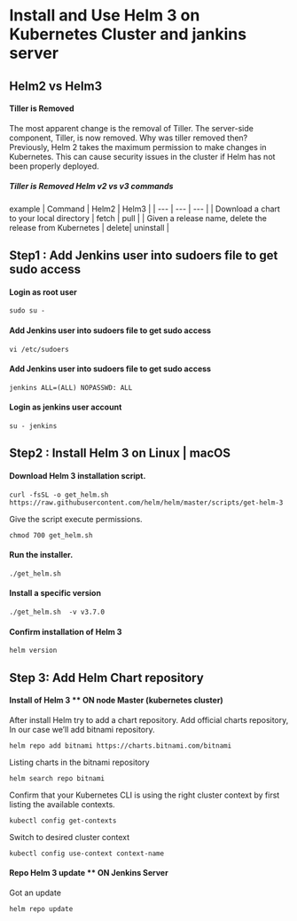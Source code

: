 # Install and Use Helm 3 on Kubernetes Cluster and jankins server
## Helm2 vs Helm3
#### Tiller is Removed
The most apparent change is the removal of Tiller. The server-side component, Tiller, is now removed.
Why was tiller removed then?
Previously, Helm 2  takes the maximum permission to make changes in Kubernetes. This can cause security issues in the cluster if Helm has not been properly deployed.
##### Tiller is Removed Helm v2 vs v3 commands
example 
| Command | Helm2 | Helm3 |
| --- | --- | --- |
| Download a chart to your local directory	| fetch	| pull |
| Given a release name, delete the release from Kubernetes | delete| uninstall |

## Step1 : Add Jenkins user into sudoers file to get sudo access
#### Login as root user
```
sudo su -
```
#### Add Jenkins user into sudoers file to get sudo access
```
vi /etc/sudoers
```
#### Add Jenkins user into sudoers file to get sudo access
```
jenkins ALL=(ALL) NOPASSWD: ALL
```
#### Login as jenkins user account
```
su - jenkins
```
## Step2 : Install Helm 3 on Linux | macOS
#### Download Helm 3 installation script.
```
curl -fsSL -o get_helm.sh https://raw.githubusercontent.com/helm/helm/master/scripts/get-helm-3
```
Give the script execute permissions.
```
chmod 700 get_helm.sh
```
#### Run the installer.
```
./get_helm.sh
```
####  Install a specific version
```
./get_helm.sh  -v v3.7.0
```
#### Confirm installation of Helm 3
```
helm version
```
## Step 3: Add Helm Chart repository
#### Install of Helm 3 ** ON node Master (kubernetes cluster)
After install Helm try to add a chart repository. Add official charts repository, In our case we’ll add bitnami repository.
```
helm repo add bitnami https://charts.bitnami.com/bitnami
````
Listing charts in the bitnami repository
````
helm search repo bitnami
````
Confirm that your Kubernetes CLI is using the right cluster context by first listing the available contexts.
````
kubectl config get-contexts
````
Switch to desired cluster context
````
kubectl config use-context context-name
````
#### Repo Helm 3 update ** ON Jenkins Server
Got an update 
````
helm repo update
````





